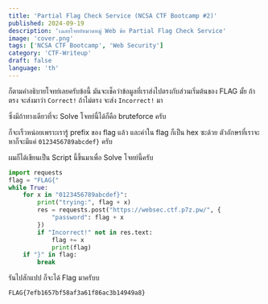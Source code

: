 ```yaml
---
title: 'Partial Flag Check Service (NCSA CTF Bootcamp #2)'
published: 2024-09-19
description: 'เฉลยโจทย์หมวดหมู่ Web ข้อ Partial Flag Check Service'
image: 'cover.png'
tags: ['NCSA CTF Bootcamp', 'Web Security']
category: 'CTF-Writeup'
draft: false 
language: 'th'
---
```


ก็ตามคำอธิบายโจทย์เลยครับข้อนี้ มันจะเช็คว่าข้อมูลที่เราส่งไปตรงกับส่วนเริ่มต้นของ FLAG มั้ย ถ้าตรง จะส่งมาว่า `Correct!` ถ้าไม่ตรง จะส่ง `Incorrect!` มา

ซึ่งมีถ้าทางเดียวที่จะ Solve โจทย์นี้ได้ก็คือ bruteforce ครับ

ก็จะเร็วหน่อยเพราะเรารู้ prefix ของ flag แล้ว และค่าใน flag ก็เป็น hex ซะด้วย ตัวอักษรที่เราจะหาก็จะมีแค่ `0123456789abcdef}` ครับ

ผมก็ได้เขียนเป็น Script นี้ขึ้นมาเพื่อ Solve โจทย์นี้ครับ

```python
import requests
flag = "FLAG{"
while True:
    for x in "0123456789abcdef}":
        print("trying:", flag + x)
        res = requests.post("https://websec.ctf.p7z.pw/", {
            "password": flag + x
        })
        if "Incorrect!" not in res.text:
            flag += x
            print(flag)
    if "}" in flag:
        break
```

รันไปสักแปป ก็จะได้ Flag มาครับบ

`FLAG{7efb1657bf58af3a61f86ac3b14949a8}`